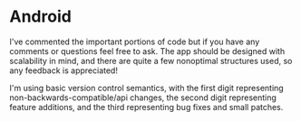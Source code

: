 # Android
I've commented the important portions of code but if you have any comments or questions feel free to ask.
The app should be designed with scalability in mind, and there are quite a few nonoptimal structures used,
so any feedback is appreciated!

I'm using basic version control semantics, with the first digit representing non-backwards-compatible/api changes, the second 
digit representing feature additions, and the third representing bug fixes and small patches.